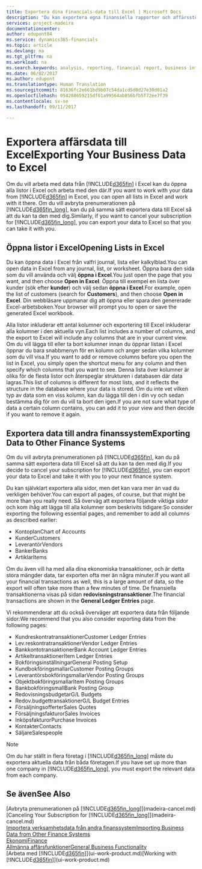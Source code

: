 ```yaml
---
title: Exportera dina Financials-data till Excel | Microsoft Docs
description: "Du kan exportera egna finansiella rapporter och affärsstöd-data från Dynamics 365 for Financials till Excel eller öppna dina Financials-data i Excel."
services: project-madeira
documentationcenter: 
author: edupont04
ms.service: dynamics365-financials
ms.topic: article
ms.devlang: na
ms.tgt_pltfrm: na
ms.workload: na
ms.search.keywords: analysis, reporting, financial report, business intelligence, BI, Excel
ms.date: 06/02/2017
ms.author: edupont
ms.translationtype: Human Translation
ms.sourcegitcommit: 81636fc2e661bd9b07c54da1cd5d0d27e30d01a2
ms.openlocfilehash: 054288659215df61a99564ab856bfb5f72ee7f39
ms.contentlocale: sv-se
ms.lasthandoff: 09/11/2017

---
```

# <a name="exporting-your-business-data-to-excel"></a><span data-ttu-id="dc5c2-103">Exportera affärsdata till Excel</span><span class="sxs-lookup"><span data-stu-id="dc5c2-103">Exporting Your Business Data to Excel</span></span>
<span data-ttu-id="dc5c2-104">Om du vill arbeta med data från [!INCLUDE[d365fin](includes/d365fin_md.md)] i Excel kan du öppna alla listor i Excel och arbeta med den där.</span><span class="sxs-lookup"><span data-stu-id="dc5c2-104">If you want to work with your data from [!INCLUDE[d365fin](includes/d365fin_md.md)] in Excel, you can open all lists in Excel and work with it there.</span></span> <span data-ttu-id="dc5c2-105">Om du vill avbryta prenumerationen på [!INCLUDE[d365fin_long](includes/d365fin_long_md.md)], kan du på samma sätt exportera data till Excel så att du kan ta den med dig.</span><span class="sxs-lookup"><span data-stu-id="dc5c2-105">Similarly, if you want to cancel your subscription for [!INCLUDE[d365fin_long](includes/d365fin_long_md.md)], you can export your data to Excel so that you can take it with you.</span></span>

## <a name="opening-lists-in-excel"></a><span data-ttu-id="dc5c2-106">Öppna listor i Excel</span><span class="sxs-lookup"><span data-stu-id="dc5c2-106">Opening Lists in Excel</span></span>
<span data-ttu-id="dc5c2-107">Du kan öppna data i Excel från valfri journal, lista eller kalkylblad.</span><span class="sxs-lookup"><span data-stu-id="dc5c2-107">You can open data in Excel from any journal, list, or worksheet.</span></span> <span data-ttu-id="dc5c2-108">Öppna bara den sida som du vill använda och välj **öppna i Excel**.</span><span class="sxs-lookup"><span data-stu-id="dc5c2-108">You just open the page that you want, and then choose **Open in Excel**.</span></span> <span data-ttu-id="dc5c2-109">Öppna till exempel en lista över kunder (sök efter **kunder**) och välj sedan **öppna i Excel**.</span><span class="sxs-lookup"><span data-stu-id="dc5c2-109">For example, open the list of customers (search for **Customers**), and then choose **Open in Excel**.</span></span> <span data-ttu-id="dc5c2-110">Din webbläsare uppmanar dig att öppna eller spara den genererade Excel-arbetsboken.</span><span class="sxs-lookup"><span data-stu-id="dc5c2-110">Your browser will prompt you to open or save the generated Excel workbook.</span></span>  

<span data-ttu-id="dc5c2-111">Alla listor inkluderar ett antal kolumner och exportering till Excel inkluderar alla kolumner i den aktuella vyn.</span><span class="sxs-lookup"><span data-stu-id="dc5c2-111">Each list includes a number of columns, and the export to Excel will include any columns that are in your current view.</span></span> <span data-ttu-id="dc5c2-112">Om du vill lägga till eller ta bort kolumner innan du öppnar listan i Excel öppnar du bara snabbmenyn för en kolumn och anger sedan vilka kolumner som du vill visa.</span><span class="sxs-lookup"><span data-stu-id="dc5c2-112">If you want to add or remove columns before you open the list in Excel, you simply open the shortcut menu for any column and then specify which columns that you want to see.</span></span> <span data-ttu-id="dc5c2-113">Denna lista över kolumner är olika för de flesta listor och återspeglar strukturen i databasen där data lagras.</span><span class="sxs-lookup"><span data-stu-id="dc5c2-113">This list of columns is different for most lists, and it reflects the structure in the database where your data is stored.</span></span> <span data-ttu-id="dc5c2-114">Om du inte vet vilken typ av data som en viss kolumn, kan du lägga till den i din vy och sedan bestämma dig för om du vill ta bort den igen.</span><span class="sxs-lookup"><span data-stu-id="dc5c2-114">If you are not sure what type of data a certain column contains, you can add it to your view and then decide if you want to remove it again.</span></span>  

## <a name="exporting-data-to-other-finance-systems"></a><span data-ttu-id="dc5c2-115">Exportera data till andra finanssystem</span><span class="sxs-lookup"><span data-stu-id="dc5c2-115">Exporting Data to Other Finance Systems</span></span>
<span data-ttu-id="dc5c2-116">Om du vill avbryta prenumerationen på [!INCLUDE[d365fin](includes/d365fin_md.md)], kan du på samma sätt exportera data till Excel så att du kan ta den med dig.</span><span class="sxs-lookup"><span data-stu-id="dc5c2-116">If you decide to cancel your subscription for [!INCLUDE[d365fin](includes/d365fin_md.md)], you can export your data to Excel and take it with you to your next finance system.</span></span>  

<span data-ttu-id="dc5c2-117">Du kan självklart exportera alla sidor, men det kan vara mer än vad du verkligen behöver.</span><span class="sxs-lookup"><span data-stu-id="dc5c2-117">You can export all pages, of course, but that might be more than you really need.</span></span> <span data-ttu-id="dc5c2-118">Så överväg att exportera följande viktiga sidor och kom ihåg att lägga till alla kolumner som beskrivits tidigare:</span><span class="sxs-lookup"><span data-stu-id="dc5c2-118">So consider exporting the following essential pages, and remember to add all columns as described earlier:</span></span>  

* <span data-ttu-id="dc5c2-119">Kontoplan</span><span class="sxs-lookup"><span data-stu-id="dc5c2-119">Chart of Accounts</span></span>  
* <span data-ttu-id="dc5c2-120">Kunder</span><span class="sxs-lookup"><span data-stu-id="dc5c2-120">Customers</span></span>  
* <span data-ttu-id="dc5c2-121">Leverantör</span><span class="sxs-lookup"><span data-stu-id="dc5c2-121">Vendors</span></span>  
* <span data-ttu-id="dc5c2-122">Banker</span><span class="sxs-lookup"><span data-stu-id="dc5c2-122">Banks</span></span>  
* <span data-ttu-id="dc5c2-123">Artiklar</span><span class="sxs-lookup"><span data-stu-id="dc5c2-123">Items</span></span>  

<span data-ttu-id="dc5c2-124">Om du även vill ha med alla dina ekonomiska transaktioner, och är detta stora mängder data, tar exporten ofta mer än några minuter.</span><span class="sxs-lookup"><span data-stu-id="dc5c2-124">If you want all your financial transactions as well, this is a large amount of data, so the export will often take more than a few minutes of time.</span></span> <span data-ttu-id="dc5c2-125">De finansiella transaktionerna visas på sidan **redovisningstransaktioner**.</span><span class="sxs-lookup"><span data-stu-id="dc5c2-125">The financial transactions are shown in the **General Ledger Entries** page.</span></span>  

<span data-ttu-id="dc5c2-126">Vi rekommenderar att du också överväger att exportera data från följande sidor:</span><span class="sxs-lookup"><span data-stu-id="dc5c2-126">We recommend that you also consider exporting data from the following pages:</span></span>  

* <span data-ttu-id="dc5c2-127">Kundreskontratransaktioner</span><span class="sxs-lookup"><span data-stu-id="dc5c2-127">Customer Ledger Entries</span></span>  
* <span data-ttu-id="dc5c2-128">Lev.reskontratransaktioner</span><span class="sxs-lookup"><span data-stu-id="dc5c2-128">Vendor Ledger Entries</span></span>  
* <span data-ttu-id="dc5c2-129">Bankkontotransaktioner</span><span class="sxs-lookup"><span data-stu-id="dc5c2-129">Bank Account Ledger Entries</span></span>  
* <span data-ttu-id="dc5c2-130">Artikeltransaktioner</span><span class="sxs-lookup"><span data-stu-id="dc5c2-130">Item Ledger Entries</span></span>  
* <span data-ttu-id="dc5c2-131">Bokföringsinställningar</span><span class="sxs-lookup"><span data-stu-id="dc5c2-131">General Posting Setup</span></span>  
* <span data-ttu-id="dc5c2-132">Kundbokföringsmallar</span><span class="sxs-lookup"><span data-stu-id="dc5c2-132">Customer Posting Groups</span></span>  
* <span data-ttu-id="dc5c2-133">Leverantörsbokföringsmallar</span><span class="sxs-lookup"><span data-stu-id="dc5c2-133">Vendor Posting Groups</span></span>  
* <span data-ttu-id="dc5c2-134">Objektbokföringsmallar</span><span class="sxs-lookup"><span data-stu-id="dc5c2-134">Item Posting Groups</span></span>  
* <span data-ttu-id="dc5c2-135">Bankbokföringsmall</span><span class="sxs-lookup"><span data-stu-id="dc5c2-135">Bank Posting Group</span></span>  
* <span data-ttu-id="dc5c2-136">Redovisningsbudgetar</span><span class="sxs-lookup"><span data-stu-id="dc5c2-136">G/L Budgets</span></span>  
* <span data-ttu-id="dc5c2-137">Redov.budgettransaktioner</span><span class="sxs-lookup"><span data-stu-id="dc5c2-137">G/L Budget Entries</span></span>  
* <span data-ttu-id="dc5c2-138">Försäljningsofferter</span><span class="sxs-lookup"><span data-stu-id="dc5c2-138">Sales Quotes</span></span>  
* <span data-ttu-id="dc5c2-139">Försäljningsfakturor</span><span class="sxs-lookup"><span data-stu-id="dc5c2-139">Sales Invoices</span></span>  
* <span data-ttu-id="dc5c2-140">Inköpsfakturor</span><span class="sxs-lookup"><span data-stu-id="dc5c2-140">Purchase Invoices</span></span>  
* <span data-ttu-id="dc5c2-141">Kontakter</span><span class="sxs-lookup"><span data-stu-id="dc5c2-141">Contacts</span></span>  
* <span data-ttu-id="dc5c2-142">Säljare</span><span class="sxs-lookup"><span data-stu-id="dc5c2-142">Salespeople</span></span>  

> [!NOTE]  
>   <span data-ttu-id="dc5c2-143">Om du har ställt in flera företag i [!INCLUDE[d365fin_long](includes/d365fin_long_md.md)] måste du exportera aktuella data från båda företagen.</span><span class="sxs-lookup"><span data-stu-id="dc5c2-143">If you have set up more than one company in [!INCLUDE[d365fin_long](includes/d365fin_long_md.md)], you must export the relevant data from each company.</span></span>

## <a name="see-also"></a><span data-ttu-id="dc5c2-144">Se även</span><span class="sxs-lookup"><span data-stu-id="dc5c2-144">See Also</span></span>
<span data-ttu-id="dc5c2-145">[Avbryta prenumerationen på [!INCLUDE[d365fin_long](includes/d365fin_long_md.md)]](madeira-cancel.md)</span><span class="sxs-lookup"><span data-stu-id="dc5c2-145">[Canceling Your Subscription for [!INCLUDE[d365fin_long](includes/d365fin_long_md.md)]](madeira-cancel.md)</span></span>  
[<span data-ttu-id="dc5c2-146">Importera verksamhetsdata från andra finanssystem</span><span class="sxs-lookup"><span data-stu-id="dc5c2-146">Importing Business Data from Other Finance Systems</span></span>](upload-data.md)  
[<span data-ttu-id="dc5c2-147">Ekonomi</span><span class="sxs-lookup"><span data-stu-id="dc5c2-147">Finance</span></span>](finance.md)  
[<span data-ttu-id="dc5c2-148">Allmänna affärsfunktioner</span><span class="sxs-lookup"><span data-stu-id="dc5c2-148">General Business Functionality</span></span>](ui-across-business-areas.md)  
<span data-ttu-id="dc5c2-149">[Arbeta med [!INCLUDE[d365fin](includes/d365fin_md.md)]](ui-work-product.md)</span><span class="sxs-lookup"><span data-stu-id="dc5c2-149">[Working with [!INCLUDE[d365fin](includes/d365fin_md.md)]](ui-work-product.md)</span></span>  


